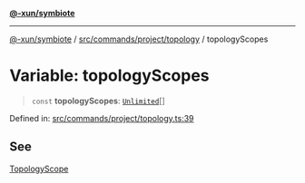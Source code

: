 [**@-xun/symbiote**](../../../../../README.md)

***

[@-xun/symbiote](../../../../../README.md) / [src/commands/project/topology](../README.md) / topologyScopes

# Variable: topologyScopes

> `const` **topologyScopes**: [`Unlimited`](../../../../configure/enumerations/UnlimitedGlobalScope.md#unlimited)[]

Defined in: [src/commands/project/topology.ts:39](https://github.com/Xunnamius/symbiote/blob/5baec034070630bef8d87e6af86e863ce8273a75/src/commands/project/topology.ts#L39)

## See

[TopologyScope](../../../../configure/enumerations/UnlimitedGlobalScope.md)
